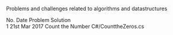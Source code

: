 Problems and challenges related to algorithms and datastructures


No.   Date            Problem                 Solution      
1   21st Mar 2017   Count the Number        C#/CounttheZeros.cs